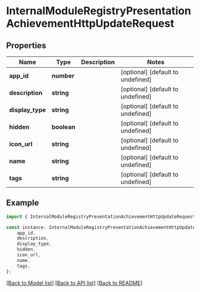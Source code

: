 # InternalModuleRegistryPresentationAchievementHttpUpdateRequest


## Properties

Name | Type | Description | Notes
------------ | ------------- | ------------- | -------------
**app_id** | **number** |  | [optional] [default to undefined]
**description** | **string** |  | [optional] [default to undefined]
**display_type** | **string** |  | [optional] [default to undefined]
**hidden** | **boolean** |  | [optional] [default to undefined]
**icon_url** | **string** |  | [optional] [default to undefined]
**name** | **string** |  | [optional] [default to undefined]
**tags** | **string** |  | [optional] [default to undefined]

## Example

```typescript
import { InternalModuleRegistryPresentationAchievementHttpUpdateRequest } from 'not-games-sdk-public';

const instance: InternalModuleRegistryPresentationAchievementHttpUpdateRequest = {
    app_id,
    description,
    display_type,
    hidden,
    icon_url,
    name,
    tags,
};
```

[[Back to Model list]](../README.md#documentation-for-models) [[Back to API list]](../README.md#documentation-for-api-endpoints) [[Back to README]](../README.md)
